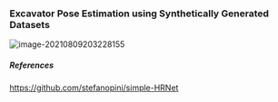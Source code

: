 ### **Excavator Pose Estimation using Synthetically Generated Datasets**



![image-20210809203228155](C:\Users\amina\AppData\Roaming\Typora\typora-user-images\image-20210809203228155.png)





##### References

https://github.com/stefanopini/simple-HRNet





